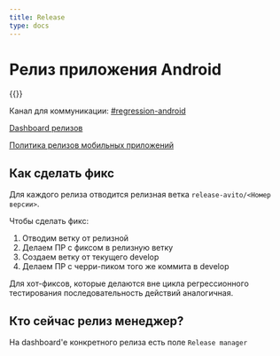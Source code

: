 ```yaml
---
title: Release
type: docs
---
```


# Релиз приложения Android

{{<avito page>}}

Канал для коммуникации: [#regression-android](http://links.k.avito.ru/slackregressionandroid)

[Dashboard релизов](http://links.k.avito.ru/bw)

[Политика релизов мобильных приложений](http://links.k.avito.ru/cfxtlwWAg)

## Как сделать фикс

Для каждого релиза отводится релизная ветка `release-avito/<Номер версии>`. 

Чтобы сделать фикс:

1. Отводим ветку от релизной
1. Делаем ПР с фиксом в релизную ветку
1. Создаем ветку от текущего develop
1. Делаем ПР с черри-пиком того же коммита в develop

Для хот-фиксов, которые делаются вне цикла регрессионного тестирования последовательность действий аналогичная.

## Кто сейчас релиз менеджер?

На dashboard'е конкретного релиза есть поле `Release manager`                                         
